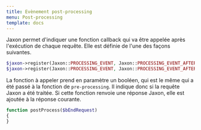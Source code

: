 ```yaml
---
title: Evènement post-processing
menu: Post-processing
template: docs
---
```


Jaxon permet d'indiquer une fonction callback qui va être appelée après l'exécution de chaque requête.
Elle est définie de l'une des façons suivantes.
```php
$jaxon->register(Jaxon::PROCESSING_EVENT, Jaxon::PROCESSING_EVENT_AFTER, 'functionName');
$jaxon->register(Jaxon::PROCESSING_EVENT, Jaxon::PROCESSING_EVENT_AFTER, array($object, 'methodName'));
```

La fonction à appeler prend en paramètre un booléen, qui est le même qui a été passé à la fonction de `pre-processing`. Il indique donc si la requête Jaxon a été traitée.
Si cette fonction renvoie une réponse Jaxon, elle est ajoutée à la réponse courante.
```php
function postProcess($bEndRequest)
{
}
```

